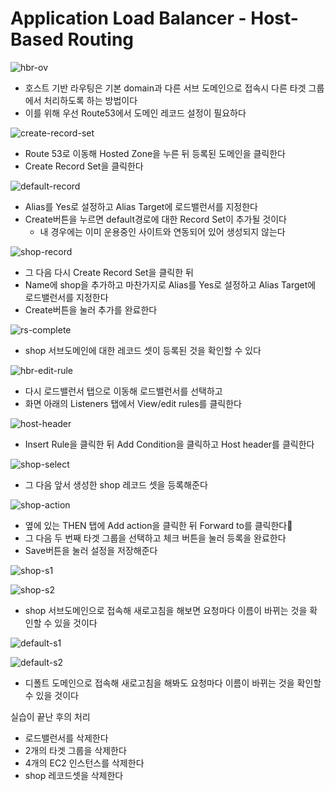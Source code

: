 # Application Load Balancer - Host-Based Routing

![hbr-ov](./img/hbr-ov.png)
* 호스트 기반 라우팅은 기본 domain과 다른 서브 도메인으로 접속시 다른 타겟 그룹에서 처리하도록 하는 방법이다
* 이를 위해 우선 Route53에서 도메인 레코드 설정이 필요하다

![create-record-set](./img/create-record-set.png)
* Route 53로 이동해 Hosted Zone을 누른 뒤 등록된 도메인을 클릭한다
* Create Record Set을 클릭한다

![default-record](./img/default-record.png)
* Alias를 Yes로 설정하고 Alias Target에 로드밸런서를 지정한다
* Create버튼을 누르면 default경로에 대한 Record Set이 추가될 것이다
  - 내 경우에는 이미 운용중인 사이트와 연동되어 있어 생성되지 않는다

![shop-record](./img/shop-record.png)
* 그 다음 다시 Create Record Set을 클릭한 뒤 
* Name에 shop을 추가하고 마찬가지로 Alias를 Yes로 설정하고 Alias Target에 로드밸런서를 지정한다
* Create버튼을 눌러 추가를 완료한다

![rs-complete](./img/rs-complete.png)
* shop 서브도메인에 대한 레코드 셋이 등록된 것을 확인할 수 있다

![hbr-edit-rule](./img/hbr-edit-rule.png)
* 다시 로드밸런서 탭으로 이동해 로드밸런서를 선택하고
* 화면 아래의 Listeners 탭에서 View/edit rules를 클릭한다

![host-header](./img/host-header.png)
* Insert Rule을 클릭한 뒤 Add Condition을 클릭하고 Host header를 클릭한다

![shop-select](./img/shop-select.png)
* 그 다음 앞서 생성한 shop 레코드 셋을 등록해준다

![shop-action](./img/shop-action.png)
* 옆에 있는 THEN 탭에 Add action을 클릭한 뒤 Forward to를 클릭한다
* 그 다음 두 번째 타겟 그룹을 선택하고 체크 버튼을 눌러 등록을 완료한다
* Save버튼을 눌러 설정을 저장해준다

![shop-s1](./img/shop-s1.png)

![shop-s2](./img/shop-s2.png)
* shop 서브도메인으로 접속해 새로고침을 해보면 요청마다 이름이 바뀌는 것을 확인할 수 있을 것이다

![default-s1](./img/default-s1.png)

![default-s2](./img/default-s2.png)
* 디폴트 도메인으로 접속해 새로고침을 해봐도 요청마다 이름이 바뀌는 것을 확인할 수 있을 것이다

실습이 끝난 후의 처리
* 로드밸런서를 삭제한다
* 2개의 타겟 그룹을 삭제한다
* 4개의 EC2 인스턴스를 삭제한다
* shop 레코드셋을 삭제한다